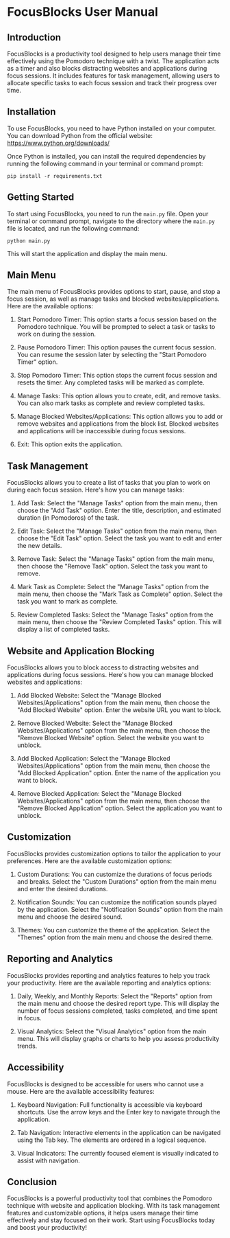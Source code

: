 # FocusBlocks User Manual

## Introduction

FocusBlocks is a productivity tool designed to help users manage their time effectively using the Pomodoro technique with a twist. The application acts as a timer and also blocks distracting websites and applications during focus sessions. It includes features for task management, allowing users to allocate specific tasks to each focus session and track their progress over time.

## Installation

To use FocusBlocks, you need to have Python installed on your computer. You can download Python from the official website: https://www.python.org/downloads/

Once Python is installed, you can install the required dependencies by running the following command in your terminal or command prompt:

```
pip install -r requirements.txt
```

## Getting Started

To start using FocusBlocks, you need to run the `main.py` file. Open your terminal or command prompt, navigate to the directory where the `main.py` file is located, and run the following command:

```
python main.py
```

This will start the application and display the main menu.

## Main Menu

The main menu of FocusBlocks provides options to start, pause, and stop a focus session, as well as manage tasks and blocked websites/applications. Here are the available options:

1. Start Pomodoro Timer: This option starts a focus session based on the Pomodoro technique. You will be prompted to select a task or tasks to work on during the session.

2. Pause Pomodoro Timer: This option pauses the current focus session. You can resume the session later by selecting the "Start Pomodoro Timer" option.

3. Stop Pomodoro Timer: This option stops the current focus session and resets the timer. Any completed tasks will be marked as complete.

4. Manage Tasks: This option allows you to create, edit, and remove tasks. You can also mark tasks as complete and review completed tasks.

5. Manage Blocked Websites/Applications: This option allows you to add or remove websites and applications from the block list. Blocked websites and applications will be inaccessible during focus sessions.

6. Exit: This option exits the application.

## Task Management

FocusBlocks allows you to create a list of tasks that you plan to work on during each focus session. Here's how you can manage tasks:

1. Add Task: Select the "Manage Tasks" option from the main menu, then choose the "Add Task" option. Enter the title, description, and estimated duration (in Pomodoros) of the task.

2. Edit Task: Select the "Manage Tasks" option from the main menu, then choose the "Edit Task" option. Select the task you want to edit and enter the new details.

3. Remove Task: Select the "Manage Tasks" option from the main menu, then choose the "Remove Task" option. Select the task you want to remove.

4. Mark Task as Complete: Select the "Manage Tasks" option from the main menu, then choose the "Mark Task as Complete" option. Select the task you want to mark as complete.

5. Review Completed Tasks: Select the "Manage Tasks" option from the main menu, then choose the "Review Completed Tasks" option. This will display a list of completed tasks.

## Website and Application Blocking

FocusBlocks allows you to block access to distracting websites and applications during focus sessions. Here's how you can manage blocked websites and applications:

1. Add Blocked Website: Select the "Manage Blocked Websites/Applications" option from the main menu, then choose the "Add Blocked Website" option. Enter the website URL you want to block.

2. Remove Blocked Website: Select the "Manage Blocked Websites/Applications" option from the main menu, then choose the "Remove Blocked Website" option. Select the website you want to unblock.

3. Add Blocked Application: Select the "Manage Blocked Websites/Applications" option from the main menu, then choose the "Add Blocked Application" option. Enter the name of the application you want to block.

4. Remove Blocked Application: Select the "Manage Blocked Websites/Applications" option from the main menu, then choose the "Remove Blocked Application" option. Select the application you want to unblock.

## Customization

FocusBlocks provides customization options to tailor the application to your preferences. Here are the available customization options:

1. Custom Durations: You can customize the durations of focus periods and breaks. Select the "Custom Durations" option from the main menu and enter the desired durations.

2. Notification Sounds: You can customize the notification sounds played by the application. Select the "Notification Sounds" option from the main menu and choose the desired sound.

3. Themes: You can customize the theme of the application. Select the "Themes" option from the main menu and choose the desired theme.

## Reporting and Analytics

FocusBlocks provides reporting and analytics features to help you track your productivity. Here are the available reporting and analytics options:

1. Daily, Weekly, and Monthly Reports: Select the "Reports" option from the main menu and choose the desired report type. This will display the number of focus sessions completed, tasks completed, and time spent in focus.

2. Visual Analytics: Select the "Visual Analytics" option from the main menu. This will display graphs or charts to help you assess productivity trends.

## Accessibility

FocusBlocks is designed to be accessible for users who cannot use a mouse. Here are the available accessibility features:

1. Keyboard Navigation: Full functionality is accessible via keyboard shortcuts. Use the arrow keys and the Enter key to navigate through the application.

2. Tab Navigation: Interactive elements in the application can be navigated using the Tab key. The elements are ordered in a logical sequence.

3. Visual Indicators: The currently focused element is visually indicated to assist with navigation.

## Conclusion

FocusBlocks is a powerful productivity tool that combines the Pomodoro technique with website and application blocking. With its task management features and customizable options, it helps users manage their time effectively and stay focused on their work. Start using FocusBlocks today and boost your productivity!

```